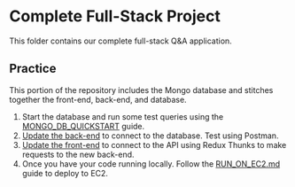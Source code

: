 # Complete Full-Stack Project
This folder contains our complete full-stack Q&A application.

## Practice
This portion of the repository includes the Mongo database and stitches together the front-end, back-end, and database.

1. Start the database and run some test queries using the [MONGO_DB_QUICKSTART](MONGO_DB_QUICKSTART.md) guide.
2. [Update the back-end](../back-end/README.md) to connect to the database. Test using Postman.
3. [Update the front-end](../front-end/README.md) to connect to the API using Redux Thunks to make requests to the new back-end.
4. Once you have your code running locally. Follow the [RUN_ON_EC2.md](RUN_ON_EC2.md) guide to deploy to EC2.
